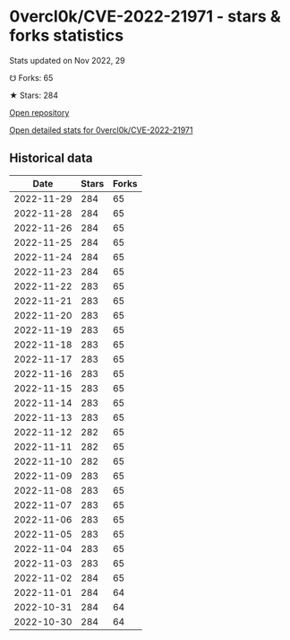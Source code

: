 # 0vercl0k/CVE-2022-21971 - stars & forks statistics

Stats updated on Nov 2022, 29

☋ Forks: 65

★ Stars: 284

[Open repository](https://github.com/0vercl0k/CVE-2022-21971)

[Open detailed stats for 0vercl0k/CVE-2022-21971](https://reviewgithub.com/rep/0vercl0k/CVE-2022-21971)

## Historical data
| Date | Stars | Forks |
|------|-------|-------|
| 2022-11-29 | 284 | 65 | 
| 2022-11-28 | 284 | 65 | 
| 2022-11-26 | 284 | 65 | 
| 2022-11-25 | 284 | 65 | 
| 2022-11-24 | 284 | 65 | 
| 2022-11-23 | 284 | 65 | 
| 2022-11-22 | 283 | 65 | 
| 2022-11-21 | 283 | 65 | 
| 2022-11-20 | 283 | 65 | 
| 2022-11-19 | 283 | 65 | 
| 2022-11-18 | 283 | 65 | 
| 2022-11-17 | 283 | 65 | 
| 2022-11-16 | 283 | 65 | 
| 2022-11-15 | 283 | 65 | 
| 2022-11-14 | 283 | 65 | 
| 2022-11-13 | 283 | 65 | 
| 2022-11-12 | 282 | 65 | 
| 2022-11-11 | 282 | 65 | 
| 2022-11-10 | 282 | 65 | 
| 2022-11-09 | 283 | 65 | 
| 2022-11-08 | 283 | 65 | 
| 2022-11-07 | 283 | 65 | 
| 2022-11-06 | 283 | 65 | 
| 2022-11-05 | 283 | 65 | 
| 2022-11-04 | 283 | 65 | 
| 2022-11-03 | 283 | 65 | 
| 2022-11-02 | 284 | 65 | 
| 2022-11-01 | 284 | 64 | 
| 2022-10-31 | 284 | 64 | 
| 2022-10-30 | 284 | 64 | 

